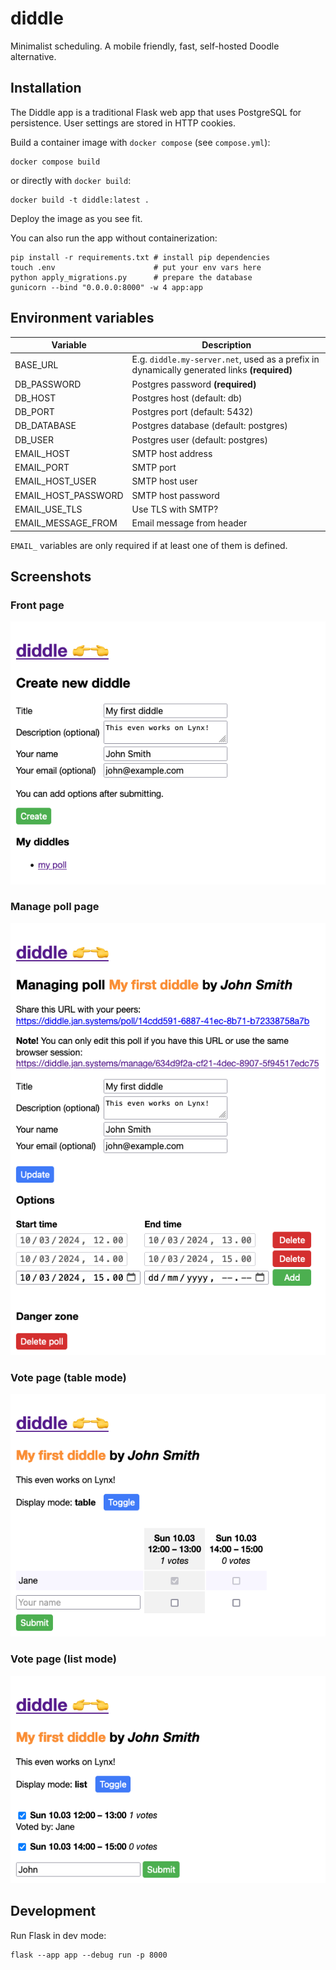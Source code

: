 # diddle

Minimalist scheduling. A mobile friendly, fast, self-hosted Doodle alternative.

## Installation

The Diddle app is a traditional Flask web app that uses PostgreSQL for persistence. User settings are stored in HTTP cookies.

Build a container image with `docker compose` (see `compose.yml`):

    docker compose build

or directly with `docker build`:

    docker build -t diddle:latest .

Deploy the image as you see fit.

You can also run the app without containerization:

    pip install -r requirements.txt # install pip dependencies
    touch .env                      # put your env vars here
    python apply_migrations.py      # prepare the database
    gunicorn --bind "0.0.0.0:8000" -w 4 app:app

## Environment variables

| Variable | Description |
| -------- | ----------- |
| BASE_URL | E.g. `diddle.my-server.net`, used as a prefix in dynamically generated links **(required)** |
| DB_PASSWORD | Postgres password **(required)** |
| DB_HOST | Postgres host (default: db) |
| DB_PORT | Postgres port (default: 5432) |
| DB_DATABASE | Postgres database (default: postgres) |
| DB_USER | Postgres user (default: postgres) |
| EMAIL_HOST | SMTP host address |
| EMAIL_PORT | SMTP port |
| EMAIL_HOST_USER | SMTP host user |
| EMAIL_HOST_PASSWORD | SMTP host password |
| EMAIL_USE_TLS | Use TLS with SMTP? |
| EMAIL_MESSAGE_FROM | Email message from header |

`EMAIL_` variables are only required if at least one of them is defined.

## Screenshots

### Front page

![Front page](docs/screenshot_frontpage.png)

### Manage poll page

![Manage poll page](docs/screenshot_manage.png)

### Vote page (table mode)

![Vote page table mode](docs/screenshot_poll_table.png)

### Vote page (list mode)

![Vote page list mode](docs/screenshot_poll_list.png)

## Development

Run Flask in dev mode:

    flask --app app --debug run -p 8000
